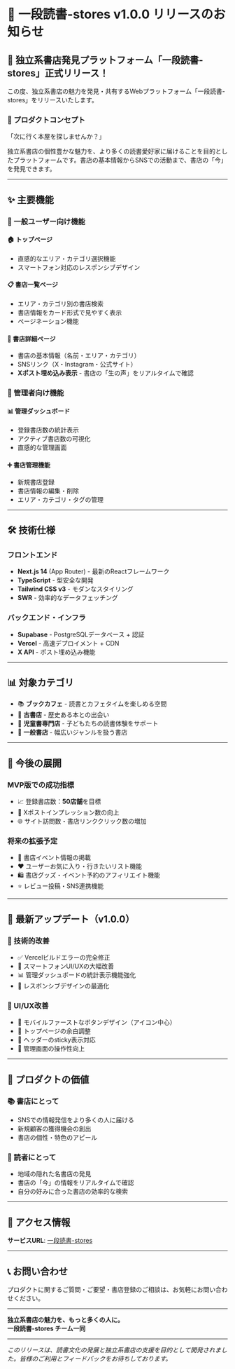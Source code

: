 # 🏪 一段読書-stores v1.0.0 リリースのお知らせ

## 📖 独立系書店発見プラットフォーム「一段読書-stores」正式リリース！

この度、独立系書店の魅力を発見・共有するWebプラットフォーム「一段読書-stores」をリリースいたします。

### 🎯 プロダクトコンセプト
「次に行く本屋を探しませんか？」

独立系書店の個性豊かな魅力を、より多くの読書愛好家に届けることを目的としたプラットフォームです。書店の基本情報からSNSでの活動まで、書店の「今」を発見できます。

---

## ✨ 主要機能

### 📱 一般ユーザー向け機能

#### 🏠 トップページ
- 直感的なエリア・カテゴリ選択機能
- スマートフォン対応のレスポンシブデザイン

#### 📋 書店一覧ページ  
- エリア・カテゴリ別の書店検索
- 書店情報をカード形式で見やすく表示
- ページネーション機能

#### 🏪 書店詳細ページ
- 書店の基本情報（名前・エリア・カテゴリ）
- SNSリンク（X・Instagram・公式サイト）
- **Xポスト埋め込み表示** - 書店の「生の声」をリアルタイムで確認

### 🔧 管理者向け機能

#### 📊 管理ダッシュボード
- 登録書店数の統計表示
- アクティブ書店数の可視化
- 直感的な管理画面

#### ➕ 書店管理機能
- 新規書店登録
- 書店情報の編集・削除
- エリア・カテゴリ・タグの管理

---

## 🛠 技術仕様

### フロントエンド
- **Next.js 14** (App Router) - 最新のReactフレームワーク
- **TypeScript** - 型安全な開発
- **Tailwind CSS v3** - モダンなスタイリング
- **SWR** - 効率的なデータフェッチング

### バックエンド・インフラ
- **Supabase** - PostgreSQLデータベース + 認証
- **Vercel** - 高速デプロイメント + CDN
- **X API** - ポスト埋め込み機能

---

## 📊 対象カテゴリ

- 📚 **ブックカフェ** - 読書とカフェタイムを楽しめる空間
- 📜 **古書店** - 歴史ある本との出会い
- 👶 **児童書専門店** - 子どもたちの読書体験をサポート
- 📖 **一般書店** - 幅広いジャンルを扱う書店

---

## 🎯 今後の展開

### MVP版での成功指標
- 📈 登録書店数：**50店舗**を目標
- 👀 Xポストインプレッション数の向上
- 🌐 サイト訪問数・書店リンククリック数の増加

### 将来の拡張予定
- 📅 書店イベント情報の掲載
- ❤️ ユーザーお気に入り・行きたいリスト機能
- 🛍️ 書店グッズ・イベント予約のアフィリエイト機能
- ⭐ レビュー投稿・SNS連携機能

---

## 🚀 最新アップデート（v1.0.0）

### 🔧 技術的改善
- ✅ Vercelビルドエラーの完全修正
- 📱 スマートフォンUI/UXの大幅改善
- 📊 管理ダッシュボードの統計表示機能強化
- 🎨 レスポンシブデザインの最適化

### 🎨 UI/UX改善
- 📱 モバイルファーストなボタンデザイン（アイコン中心）
- 📏 トップページの余白調整
- 📌 ヘッダーのsticky表示対応
- 🎯 管理画面の操作性向上

---

## 🌟 プロダクトの価値

### 📚 書店にとって
- SNSでの情報発信をより多くの人に届ける
- 新規顧客の獲得機会の創出
- 書店の個性・特色のアピール

### 👥 読者にとって
- 地域の隠れた名書店の発見
- 書店の「今」の情報をリアルタイムで確認
- 自分の好みに合った書店の効率的な検索

---

## 🔗 アクセス情報

**サービスURL**: [一段読書-stores](https://ichidan-dokusho-stores.vercel.app)

---

## 📞 お問い合わせ

プロダクトに関するご質問・ご要望・書店登録のご相談は、お気軽にお問い合わせください。

---

**独立系書店の魅力を、もっと多くの人に。**  
**一段読書-stores チーム一同**

---

*このリリースは、読書文化の発展と独立系書店の支援を目的として開発されました。皆様のご利用とフィードバックをお待ちしております。*
